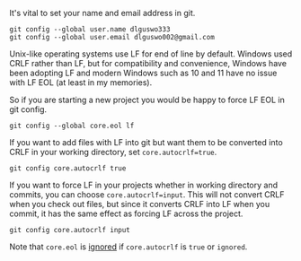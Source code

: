 It's vital to set your name and email address in git.

```shell
git config --global user.name dlguswo333
git config --global user.email dlguswo002@gmail.com
```

Unix-like operating systems use LF for end of line by default.
Windows used CRLF rather than LF, but for compatibility and convenience,
Windows have been adopting LF and
modern Windows such as 10 and 11 have no issue with LF EOL (at least in my memories).

So if you are starting a new project you would be happy to force LF EOL in git config.

```shell
git config --global core.eol lf
```

If you want to add files with LF into git
but want them to be converted into CRLF in your working directory,
set `core.autocrlf=true`.

```shell
git config core.autocrlf true
```

If you want to force LF in your projects whether in working directory and commits,
you can choose `core.autocrlf=input`.
This will not convert CRLF when you check out files,
but since it converts CRLF into LF when you commit,
it has the same effect as forcing LF across the project.

```shell
git config core.autocrlf input
```

Note that `core.eol` is [ignored][core-eol-ignore] if `core.autocrlf` is `true` or `ignored`.

[core-eol-ignore]: https://git-scm.com/docs/git-config
